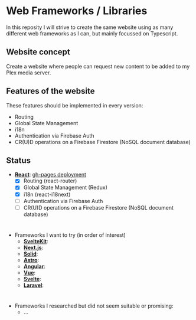 # Web Frameworks / Libraries

In this reposity I will strive to create the same website using as many different web frameworks as I can, but mainly focussed on Typescript.

## Website concept

Create a website where people can request new content to be added to my Plex media server.

## Features of the website

These features should be implemented in every version:
 - Routing
 - Global State Management
 - i18n
 - Authentication via Firebase Auth
 - CR(U)D operations on a Firebase Firestore (NoSQL document database)

## Status

  - [**React**](https://reactjs.org/):     [gh-pages deployment](https://belgiannoise.github.io/web-frameworks/react/build/#/)
    - [x] Routing (react-router)
    - [x] Global State Management (Redux)
    - [x] i18n (react-i18next)
    - [ ] Authentication via Firebase Auth
    - [ ] CR(U)D operations on a Firebase Firestore (NoSQL document database)

#
  - Frameworks I want to try (in order of interest)
    - [**SvelteKit**](https://kit.svelte.dev/):
    - [**Next.js**](https://nestjs.com/):
    - [**Solid**](https://www.solidjs.com/):
    - [**Astro**](https://astro.build/):
    - [**Angular**](https://angular.io/):
    - [**Vue**](https://vuejs.org/):
    - [**Svelte**](https://svelte.dev/):
    - [**Laravel**](https://laravel.com/):

#

  - Frameworks I researched but did not seem suitable or promising:
    - ...
